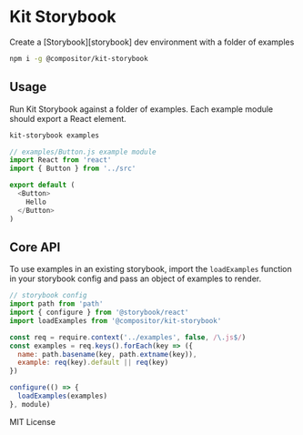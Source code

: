 
# Kit Storybook

Create a [Storybook][storybook] dev environment with a folder of examples 

```sh
npm i -g @compositor/kit-storybook
```

## Usage

Run Kit Storybook against a folder of examples.
Each example module should export a React element.

```sh
kit-storybook examples
```

```js
// examples/Button.js example module
import React from 'react'
import { Button } from '../src'

export default (
  <Button>
    Hello
  </Button>
)
```

## Core API

To use examples in an existing storybook, import the `loadExamples` function in your storybook config and pass an object of examples to render.

```js
// storybook config
import path from 'path'
import { configure } from '@storybook/react'
import loadExamples from '@compositor/kit-storybook'

const req = require.context('../examples', false, /\.js$/)
const examples = req.keys().forEach(key => ({
  name: path.basename(key, path.extname(key)),
  example: req(key).default || req(key)
})

configure(() => {
  loadExamples(examples)
}, module)
```

MIT License
